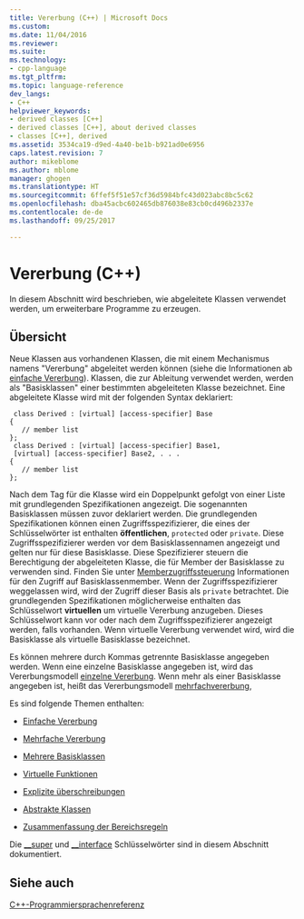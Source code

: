 ```yaml
---
title: Vererbung (C++) | Microsoft Docs
ms.custom: 
ms.date: 11/04/2016
ms.reviewer: 
ms.suite: 
ms.technology:
- cpp-language
ms.tgt_pltfrm: 
ms.topic: language-reference
dev_langs:
- C++
helpviewer_keywords:
- derived classes [C++]
- derived classes [C++], about derived classes
- classes [C++], derived
ms.assetid: 3534ca19-d9ed-4a40-be1b-b921ad0e6956
caps.latest.revision: 7
author: mikeblome
ms.author: mblome
manager: ghogen
ms.translationtype: HT
ms.sourcegitcommit: 6ffef5f51e57cf36d5984bfc43d023abc8bc5c62
ms.openlocfilehash: dba45acbc602465db876038e83cb0cd496b2337e
ms.contentlocale: de-de
ms.lasthandoff: 09/25/2017

---
```

# <a name="inheritance--c"></a>Vererbung  (C++)
In diesem Abschnitt wird beschrieben, wie abgeleitete Klassen verwendet werden, um erweiterbare Programme zu erzeugen.  
  
## <a name="overview"></a>Übersicht  
 Neue Klassen aus vorhandenen Klassen, die mit einem Mechanismus namens "Vererbung" abgeleitet werden können (siehe die Informationen ab [einfache Vererbung](../cpp/single-inheritance.md)). Klassen, die zur Ableitung verwendet werden, werden als "Basisklassen" einer bestimmten abgeleiteten Klasse bezeichnet. Eine abgeleitete Klasse wird mit der folgenden Syntax deklariert:  
  
```  
 class Derived : [virtual] [access-specifier] Base  
{  
   // member list  
};  
 class Derived : [virtual] [access-specifier] Base1,  
 [virtual] [access-specifier] Base2, . . .  
{  
   // member list  
};  
```  
  
 Nach dem Tag für die Klasse wird ein Doppelpunkt gefolgt von einer Liste mit grundlegenden Spezifikationen angezeigt.  Die sogenannten Basisklassen müssen zuvor deklariert werden.  Die grundlegenden Spezifikationen können einen Zugriffsspezifizierer, die eines der Schlüsselwörter ist enthalten **öffentlichen**, `protected` oder `private`.  Diese Zugriffsspezifizierer werden vor dem Basisklassennamen angezeigt und gelten nur für diese Basisklasse.  Diese Spezifizierer steuern die Berechtigung der abgeleiteten Klasse, die für Member der Basisklasse zu verwenden sind.  Finden Sie unter [Memberzugriffssteuerung](../cpp/member-access-control-cpp.md) Informationen für den Zugriff auf Basisklassenmember.  Wenn der Zugriffsspezifizierer weggelassen wird, wird der Zugriff dieser Basis als `private` betrachtet.  Die grundlegenden Spezifikationen möglicherweise enthalten das Schlüsselwort **virtuellen** um virtuelle Vererbung anzugeben.  Dieses Schlüsselwort kann vor oder nach dem Zugriffsspezifizierer angezeigt werden, falls vorhanden.  Wenn virtuelle Vererbung verwendet wird, wird die Basisklasse als virtuelle Basisklasse bezeichnet.  
  
 Es können mehrere durch Kommas getrennte Basisklasse angegeben werden.  Wenn eine einzelne Basisklasse angegeben ist, wird das Vererbungsmodell [einzelne Vererbung](../cpp/single-inheritance.md). Wenn mehr als einer Basisklasse angegeben ist, heißt das Vererbungsmodell [mehrfachvererbung](http://msdn.microsoft.com/en-us/3b74185e-2beb-4e29-8684-441e51d2a2ca),  
  
 Es sind folgende Themen enthalten:  
  
-   [Einfache Vererbung](../cpp/single-inheritance.md)  
  
-   [Mehrfache Vererbung](http://msdn.microsoft.com/en-us/3b74185e-2beb-4e29-8684-441e51d2a2ca)  
  
-   [Mehrere Basisklassen](../cpp/multiple-base-classes.md)  
  
-   [Virtuelle Funktionen](../cpp/virtual-functions.md)  
  
-   [Explizite überschreibungen](../cpp/explicit-overrides-cpp.md)  
  
-   [Abstrakte Klassen](../cpp/abstract-classes-cpp.md)  
  
-   [Zusammenfassung der Bereichsregeln](../cpp/summary-of-scope-rules.md)  
  
 Die [__super](../cpp/super.md) und [__interface](../cpp/interface.md) Schlüsselwörter sind in diesem Abschnitt dokumentiert.  
  
## <a name="see-also"></a>Siehe auch  
 [C++-Programmiersprachenreferenz](../cpp/cpp-language-reference.md)
